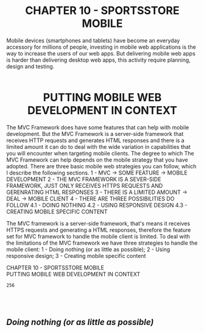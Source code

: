 <h1><div align="center">CHAPTER 10 - SPORTSSTORE MOBILE</div></h1>

Mobile devices (smartphones and tablets) have become an everyday accessory for millions of people, investing in mobile web applications is the way to increase the users of our web apps. But delivering mobile web apps is harder than delivering desktop web apps, this activity require planning, design and testing.<br /><br />

<h1><div align="center">PUTTING MOBILE WEB DEVELOPMENT IN CONTEXT</div></h1>
The MVC Framework does have some features that can help with mobile development. But the MVC Framework is a server-side framework that receives HTTP requests and generates HTML responses and there is a limited amount it can do to deal with the wide variation in capabilities that you will encounter when targeting mobile clients. The degree to which The MVC Framework can help depends on the mobile strategy that you have adopted. There are three basic mobile web strategies you can follow, which I describe the following sections.
	1 - MVC -> SOME FEATURE -> MOBILE DEVELOPMENT
	2 - THE MVC FRAMEWORK IS A SEVER-SIDE FRAMEWORK, JUST ONLY RECEIVES HTTPS REQUESTS AND GERENRATING HTML RESPONSES
	3 - THERE IS A LIMITED AMOUNT -> DEAL -> MOBILE CLIENT
	4 - THERE ARE THREE POSSIBILITIES DO FOLLOW
		4.1 - DOING NOTHING
		4.2 - USING RESPONSIVE DESIGN
		4.3 - CREATING MOBILE SPECIFIC CONTENT

The MVC framework is a server-side framework, that's means it receives HTTPS requests and generating a HTML responses, therefore the feature set for MVC framework to handle the mobile client is limited. To deal with the limitations of the MVC framework we have three strategies to handle the mobile client: 1 - Doing nothing (or as little as possible); 2 - Using responsive design; 3 - Creating mobile specific content

CHAPTER 10 - SPORTSSTORE MOBILE		
	PUTTING MOBILE WEB DEVELOPMENT IN CONTEXT

	256

<br /><br />
<h2><i>Doing nothing (or as little as possible)</i></h2>	